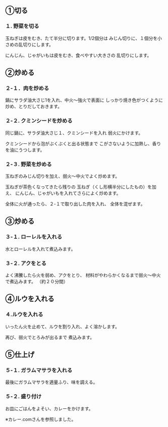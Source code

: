 ## ①切る
### １. 野菜を切る
玉ねぎは皮をむき、たて半分に切ります。1/2個分は
みじん切りに、１個分を小さめの乱切りにします。

にんじん、じゃがいもは皮をむき、食べやすい大きさの
乱切りにします。


## ②炒める
### ２-１．肉を炒める
鍋にサラダ油大さじ1を入れ、中火～強火で表面に
しっかり焼き色がつくように炒め、とりだしておきます。

### ２-２. クミンシードを炒める
同じ鍋に、サラダ油大さじ１、クミンシードを入れ
弱火にかけます。

クミンシードから泡がぶくぶくと出る状態まで
こがさないように加熱し、香りを油にうつします。

### ２-３. 野菜を炒める
玉ねぎのみじん切りを加え、弱火～中火でよく炒めます。

玉ねぎが茶色くなってきたら残りの
玉ねぎ（くし形横半分にしたもの）を加え、
にんじん、じゃがいもを入れてさらによく炒めます。

全体に火が通ったら、２-１で取り出した肉を入れ、
全体を混ぜます。


## ③炒める
### ３-１. ローレルを入れる
水とローレルを入れて煮込みます。

### ３-２. アクをとる
よく沸騰したら火を弱め、アクをとり、
材料がやわらかくなるまで弱火～中火で煮込みます。
（約２０分間）


## ④ルウを入れる
### ４.ルウを入れる
いったん火を止めて、ルウを割り入れ、よく溶かします。

再び、弱火でとろみが出るまで 煮込みます。


## ⑤仕上げ
### ５-１. ガラムマサラを入れる
最後にガラムマサラを適量ふり、味を調える。

### ５-２. 盛り付け
お皿にごはんをよそい、カレーをかけます。



※カレー.comさんを参照しました。